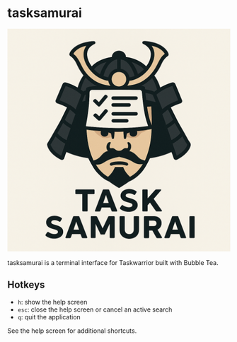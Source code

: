 # tasksamurai

![tasksamurai logo](logo.png)

tasksamurai is a terminal interface for Taskwarrior built with Bubble Tea.

## Hotkeys

- `h`: show the help screen
- `esc`: close the help screen or cancel an active search
- `q`: quit the application

See the help screen for additional shortcuts.

